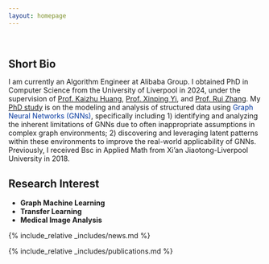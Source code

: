 ```yaml
---
layout: homepage
---
```


<h1 id="about-me"></h1>

<h2 style="margin: 60px 0px 10px;">Short Bio</h2>

I am currently an Algorithm Engineer at Alibaba Group. I obtained PhD in Computer Science from the University of Liverpool in 2024, under the supervision of [Prof. Kaizhu Huang](https://sites.google.com/view/kaizhu-huang-homepage), [Prof. Xinping Yi](https://sites.google.com/site/xinpingyi00/), and [Prof. Rui Zhang](https://scholar.xjtlu.edu.cn/en/persons/RuiZhang02). My [PhD study](https://jingweio.github.io/assets/pdf/researchIntro.pdf) is on the modeling and analysis of structured data using <span style="color:#00369f">Graph Neural Networks (GNNs)</span>, specifically including 1) identifying and analyzing the inherent limitations of GNNs due to often inappropriate assumptions in complex graph environments; 2) discovering and leveraging latent patterns within these environments to improve the real-world applicability of GNNs. Previously, I received Bsc in Applied Math from Xi’an Jiaotong-Liverpool University in 2018.

## Research Interest

- **Graph Machine Learning** 
- **Transfer Learning**
- **Medical Image Analysis**

{% include_relative _includes/news.md %}

{% include_relative _includes/publications.md %}



